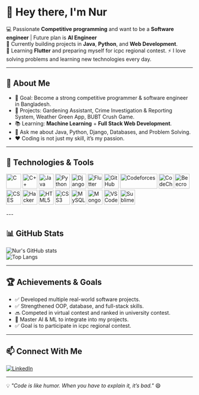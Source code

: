 # 👋 Hey there, I'm **Nur**  

💻 Passionate **Competitive programming** and want to be a **Software engineer** | Future plan is **AI Engineer**  
🌱 Currently building projects in **Java**, **Python**, and **Web Development**.  
🚀 Learning **Flutter** and preparing myself for icpc regional contest.
⚡ I love solving problems and learning new technologies every day.  

---

## 📌 About Me
- 🎯 Goal: Become a strong competitive programmer & software engineer in Bangladesh.  
- 🔭 Projects: Gardening Assistant, Crime Investigation & Reporting System, Weather Green App, BUBT Crush Game.  
- 📚 Learning: **Machine Learning** + **Full Stack Web Development**.  
- 💬 Ask me about Java, Python, Django, Databases, and Problem Solving.  
- ❤️ Coding is not just my skill, it’s my passion.

---
## 🔧 Technologies & Tools
<p align="left">
  <!-- Programming Languages -->
  <img src="https://upload.wikimedia.org/wikipedia/commons/1/18/C_Programming_Language.svg" alt="C" width="40" height="40"/>
  <img src="https://upload.wikimedia.org/wikipedia/commons/1/18/ISO_C%2B%2B_Logo.svg" alt="C++" width="40" height="40"/>
  <img src="https://upload.wikimedia.org/wikipedia/en/3/30/Java_programming_language_logo.svg" alt="Java" width="40" height="40"/>
  <img src="https://upload.wikimedia.org/wikipedia/commons/c/c3/Python-logo-notext.svg" alt="Python" width="40" height="40"/>

  <!-- Frameworks -->
  <img src="https://static.djangoproject.com/img/logos/django-logo-negative.svg" alt="Django" width="40" height="40"/>
  <img src="https://storage.googleapis.com/cms-storage-bucket/6a07d8a62f4308d2b854.svg" alt="Flutter" width="40" height="40"/>

  <!-- Platforms / Tools -->
  <img src="https://upload.wikimedia.org/wikipedia/commons/9/91/Octicons-mark-github.svg" alt="GitHub" width="40" height="40"/>
  <img src="https://sta.codeforces.com/s/58906/images/codeforces-logo-with-telegram.png" alt="Codeforces" width="100" height="40"/>
  <img src="https://cdn.codechef.com/sites/all/themes/abessive/cc-logo.svg" alt="CodeChef" width="40" height="40"/>
  <img src="https://raw.githubusercontent.com/beecrowd/beecrowd-website/main/public/images/beecrowd-logo.png" alt="Beecrowd" width="40" height="40"/>
  <img src="https://cses.fi/logo.png" alt="CSES" width="40" height="40"/>
  <img src="https://upload.wikimedia.org/wikipedia/commons/4/40/HackerRank_Icon-1000px.png" alt="HackerRank" width="40" height="40"/>

  <!-- Web -->
  <img src="https://upload.wikimedia.org/wikipedia/commons/6/61/HTML5_logo_and_wordmark.svg" alt="HTML5" width="40" height="40"/>
  <img src="https://upload.wikimedia.org/wikipedia/commons/d/d5/CSS3_logo_and_wordmark.svg" alt="CSS3" width="40" height="40"/>

  <!-- Databases -->
  <img src="https://upload.wikimedia.org/wikipedia/en/d/dd/MySQL_logo.svg" alt="MySQL" width="40" height="40"/>
  <img src="https://upload.wikimedia.org/wikipedia/commons/9/93/MongoDB_Logo.svg" alt="MongoDB" width="40" height="40"/>

  <!-- Editors -->
  <img src="https://upload.wikimedia.org/wikipedia/commons/9/9a/Visual_Studio_Code_1.35_icon.svg" alt="VS Code" width="40" height="40"/>
 <img src="https://raw.githubusercontent.com/gist/DeepakKumar2204/5d1a4f8f3d0e4f0f4b4e/raw/3a9d8b5d9b5d9b5d9b5d9b5d9b5d9b5d9b5d9b/sublime-text-logo.png" alt="Sublime Text" width="40" height="40"/>
</p>
---

## 📊 GitHub Stats
![Nur's GitHub stats](https://github-readme-stats.vercel.app/api?username=NurShuv0&show_icons=true&theme=tokyonight)  
![Top Langs](https://github-readme-stats.vercel.app/api/top-langs/?username=NurShuv0&layout=compact&theme=tokyonight)

---

## 🏆 Achievements & Goals
- ✅ Developed multiple real-world software projects.
- ✅ Strengthened OOP, database, and full-stack skills.
- 🔜 Competed in virtual contest and ranked in university contest.
- 🎯 Master AI & ML to integrate into my projects.
- ✅ Goal is to participate in icpc regional contest.

---

## 📫 Connect With Me
[![LinkedIn]([https://img.shields.io/badge/LinkedIn-blue?logo=linkedin)](https://linkedin.com/in/yourusername](https://www.linkedin.com/in/nur-shuvo-88314933a/))

---

💡 *"Code is like humor. When you have to explain it, it’s bad."* 😄
